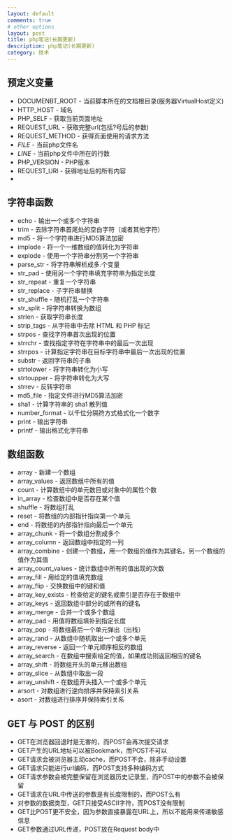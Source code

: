 ```yaml
---
layout: default
comments: true
# other options
layout: post
title: php笔记(长期更新)
description: php笔记(长期更新)
category: 技术
---
```


## 预定义变量
* DOCUMENBT_ROOT - 当前脚本所在的文档根目录(服务器VirtualHost定义)
* HTTP_HOST - 域名
* PHP_SELF - 获取当前页面地址
* REQUEST_URL - 获取完整url(包括?号后的参数)
* REQUEST_METHOD - 获得页面使用的请求方法
* _FILE_ - 当前php文件名
* _LINE_ - 当前php文件中所在的行数
* PHP_VERSION - PHP版本
* REQUEST_URI - 获得地址后的所有内容
* 

## 字符串函数
* echo - 输出一个或多个字符串
* trim - 去除字符串首尾处的空白字符（或者其他字符）
* md5 - 将一个字符串进行MD5算法加密
* implode - 将一个一维数组的值转化为字符串
* explode - 使用一个字符串分割另一个字符串
* parse_str - 将字符串解析成多.个变量
* str_pad - 使用另一个字符串填充字符串为指定长度
* str_repeat - 重复一个字符串
* str_replace - 子字符串替换
* str_shuffle - 随机打乱一个字符串
* str_split - 将字符串转换为数组
* strlen - 获取字符串长度
* strip_tags - 从字符串中去除 HTML 和 PHP 标记
* strpos - 查找字符串首次出现的位置
* strrchr - 查找指定字符在字符串中的最后一次出现
* strrpos - 计算指定字符串在目标字符串中最后一次出现的位置
* substr - 返回字符串的子串
* strtolower - 将字符串转化为小写
* strtoupper - 将字符串转化为大写
* strrev - 反转字符串
* md5_file - 指定文件进行MD5算法加密 
* sha1 - 计算字符串的 sha1 散列值
* number_format - 以千位分隔符方式格式化一个数字
* print - 输出字符串
* printf - 输出格式化字符串

## 数组函数
* array - 新建一个数组
* array_values - 返回数组中所有的值
* count - 计算数组中的单元数目或对象中的属性个数
* in_array - 检查数组中是否存在某个值
* shuffle - 将数组打乱
* reset - 将数组的内部指针指向第一个单元
* end - 将数组的内部指针指向最后一个单元
* array_chunk - 将一个数组分割成多个
* array_column - 返回数组中指定的一列
* array_combine - 创建一个数组，用一个数组的值作为其键名，另一个数组的值作为其值
* array_count_values - 统计数组中所有的值出现的次数
* array_fill - 用给定的值填充数组
* array_flip - 交换数组中的键和值
* array_key_exists - 检查给定的键名或索引是否存在于数组中
* array_keys - 返回数组中部分的或所有的键名
* array_merge - 合并一个或多个数组
* array_pad - 用值将数组填补到指定长度
* array_pop - 将数组最后一个单元弹出（出栈）
* array_rand - 从数组中随机取出一个或多个单元
* array_reverse - 返回一个单元顺序相反的数组
* array_search - 在数组中搜索给定的值，如果成功则返回相应的键名
* array_shift - 将数组开头的单元移出数组
* array_slice - 从数组中取出一段
* array_unshift - 在数组开头插入一个或多个单元
* arsort - 对数组进行逆向排序并保持索引关系
* asort - 对数组进行排序并保持索引关系


## GET 与 POST 的区别
* GET在浏览器回退时是无害的，而POST会再次提交请求
* GET产生的URL地址可以被Bookmark，而POST不可以
* GET请求会被浏览器主动cache，而POST不会，除非手动设置
* GET请求只能进行url编码，而POST支持多种编码方式
* GET请求参数会被完整保留在浏览器历史记录里，而POST中的参数不会被保留
* GET请求在URL中传送的参数是有长度限制的，而POST么有
* 对参数的数据类型，GET只接受ASCII字符，而POST没有限制
* GET比POST更不安全，因为参数直接暴露在URL上，所以不能用来传递敏感信息
* GET参数通过URL传递，POST放在Request body中